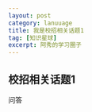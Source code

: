 ```yaml
---
layout: post
category: lanuuage
title: 我是校招相关话题1
tag: [知识星球]
excerpt: 阿秀的学习圈子
---
```




## 校招相关话题1

问答


